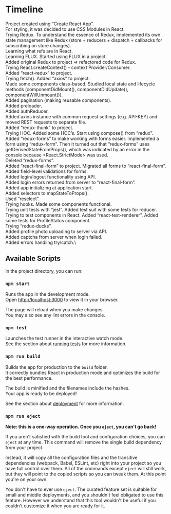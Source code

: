 # Timeline

Project created using “Create React App”.\
For styling, it was decided to use CSS Modules in React.\
Trying Redux. To understand the essence of Redux, implemented its own state management like Redux (store + reducers + dispatch + callbacks for subscribing on store changes).\
Learning what refs are in React.\
Learning FLUX. Started using FLUX in a project.\
Added original Redux to project => refactored code for Redux.\
Trying React.createContext() - context Provider/Consumer.\
Added “react-redux” to project.\
Trying fetch(). Added “axios” to project.\
Made some components class-based. Studied local state and lifecycle methods (componentDidMount(), componentDidUpdate(), componentWillUnmount()).\
Added pagination (making reusable components).\
Added preloader.\
Added authReducer.\
Added axios instance with common request settings (e.g. API-KEY) and moved REST requests to separate file.\
Added “redux-thunk” to project.\
Trying HOC. Added some HOC’s. Start using compose() from “redux”.\
Added “redux-forms” to make working with forms easier. Implemented a form using “redux-form”. Then it turned out that “redux-forms” uses getDerivedStateFromProps(), which was indicated by an error in the console because <React.StrictMode> was used.\
Deleted “redux-forms”.\
Added “react-final-form” to project. Migrated all forms to “react-final-form”.\
Added field-level validations for forms.\
Added login/logout functionality using API.\
Added login errors returned from server to “react-final-form”.\
Added app initializing at application start.\
Added selectors to mapStateToProps().\
Used “reselect”.\
Trying hooks. Made some components functional.\
Trying unit tests with “jest”. Added test suit with some tests for reducer. Trying to test components in React. Added “react-test-renderer”. Added some tests for ProfileStatus component.\
Trying “redux-ducks”.\
Added profile photo uploading to server via API.\
Added captcha from server when login failed.\
Added errors handling try/catch.\

## Available Scripts

In the project directory, you can run:

### `npm start`

Runs the app in the development mode.\
Open [http://localhost:3000](http://localhost:3000) to view it in your browser.

The page will reload when you make changes.\
You may also see any lint errors in the console.

### `npm test`

Launches the test runner in the interactive watch mode.\
See the section about [running tests](https://facebook.github.io/create-react-app/docs/running-tests) for more information.

### `npm run build`

Builds the app for production to the `build` folder.\
It correctly bundles React in production mode and optimizes the build for the best performance.

The build is minified and the filenames include the hashes.\
Your app is ready to be deployed!

See the section about [deployment](https://facebook.github.io/create-react-app/docs/deployment) for more information.

### `npm run eject`

**Note: this is a one-way operation. Once you `eject`, you can't go back!**

If you aren't satisfied with the build tool and configuration choices, you can `eject` at any time. This command will remove the single build dependency from your project.

Instead, it will copy all the configuration files and the transitive dependencies (webpack, Babel, ESLint, etc) right into your project so you have full control over them. All of the commands except `eject` will still work, but they will point to the copied scripts so you can tweak them. At this point you're on your own.

You don't have to ever use `eject`. The curated feature set is suitable for small and middle deployments, and you shouldn't feel obligated to use this feature. However we understand that this tool wouldn't be useful if you couldn't customize it when you are ready for it.
